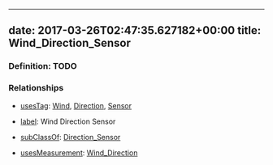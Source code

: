 
---
date: 2017-03-26T02:47:35.627182+00:00
title: Wind_Direction_Sensor
---
### Definition: TODO

### Relationships

* [usesTag](https://brickschema.org/schema/1.0/BrickFrame#usesTag): [Wind](https://brickschema.org/schema/1.0/BrickTag#Wind), [Direction](https://brickschema.org/schema/1.0/BrickTag#Direction), [Sensor](https://brickschema.org/schema/1.0/BrickTag#Sensor)

* [label](http://www.w3.org/2000/01/rdf-schema#label): Wind Direction Sensor

* [subClassOf](http://www.w3.org/2000/01/rdf-schema#subClassOf): [Direction_Sensor](https://brickschema.org/schema/1.0/Brick#Direction_Sensor)

* [usesMeasurement](https://brickschema.org/schema/1.0/BrickFrame#usesMeasurement): [Wind_Direction](https://brickschema.org/schema/1.0/Brick#Wind_Direction)
